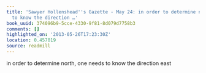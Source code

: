 ```yaml
---
title: 'Sawyer Hollenshead''s Gazette - May 24: in order to determine north, one needs
  to know the direction …'
book_uuid: 374096b9-5cce-4330-9f81-8d079d7758b3
comments: []
highlighted_on: '2013-05-26T17:23:30Z'
location: 0.457019
source: readmill
---
```


in order to determine north, one needs to know the direction east